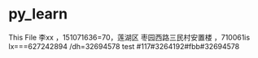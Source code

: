 # py_learn
This File  李xx ，151071636=70，莲湖区 枣园西路三民村安置楼 ，710061is lx===627242894 /dh=32694578 test
#117#3264192#fbb#32694578
